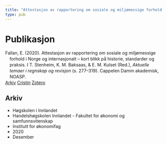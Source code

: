 ```yaml
---
title: "Attestasjon av rapportering om sosiale og miljømessige forhold i Norge og internasjonalt – kort blikk på historie, standarder og praksis"
type: pub
---
```

<h1>Publikasjon</h1>
<article id="csl-bib-container-A4E9VLBA" class="csl-bib-container">
  <div class="csl-bib-body" style="line-height: 1.35; padding-left: 1em; text-indent:-1em;">
  <div class="csl-entry">Fallan, E. (2020). Attestasjon av rapportering om sosiale og milj&#xF8;messige forhold i Norge og internasjonalt &#x2013; kort blikk p&#xE5; historie, standarder og praksis. I T. Stenheim, K. M. Baksaas, &amp; E. M. Kulset (Red.), <i>Aktuelle temaer i regnskap og revisjon</i> (s. 277&#x2013;319). Cappelen Damm akademisk, NOASP.</div>
</div>
  <div class="csl-bib-buttons">
    <a href="#taxonomy-article-A4E9VLBA" class="csl-bib-button">Arkiv</a>
    <a href="https://app.cristin.no/results/show.jsf?id=1856614" alt="Cristin URL" class="csl-bib-button">Cristin</a>
    <a href="http://zotero.org/groups/5022929/items/A4E9VLBA" alt="Zotero URL" class="csl-bib-button">Zotero</a>
  </div>
  <div id="csl-bib-meta-container-A4E9VLBA"></div>
</article>
<div id="csl-bib-meta-A4E9VLBA" class="csl-bib-meta">
  <article id="taxonomy-article-A4E9VLBA" class="taxonomy-article">
    <h1>Arkiv</h1>
    <ul>
      <li>Høgskolen i Innlandet</li>
      <li>Handelshøgskolen Innlandet - Fakultet for økonomi og samfunnsvitenskap</li>
      <li>Institutt for økonomifag</li>
      <li>2020</li>
      <li>Desember</li>
    </ul>
  </article>
</div>
